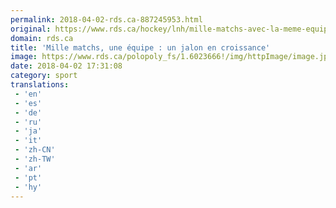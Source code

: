 ```yaml
---
permalink: 2018-04-02-rds.ca-887245953.html
original: https://www.rds.ca/hockey/lnh/mille-matchs-avec-la-meme-equipe-un-jalon-en-croissance-dans-la-lnh-1.6023664?localLinksEnabled=false
domain: rds.ca
title: 'Mille matchs, une équipe : un jalon en croissance'
image: https://www.rds.ca/polopoly_fs/1.6023666!/img/httpImage/image.jpg_gen/derivatives/details-xhdpi/image.jpg
date: 2018-04-02 17:31:08
category: sport
translations: 
 - 'en'
 - 'es'
 - 'de'
 - 'ru'
 - 'ja'
 - 'it'
 - 'zh-CN'
 - 'zh-TW'
 - 'ar'
 - 'pt'
 - 'hy'
---
```


